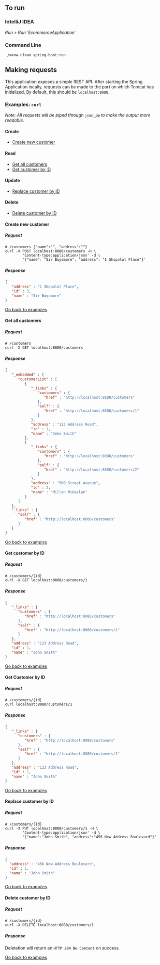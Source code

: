 

## To run
### IntelliJ IDEA
*Run > Run 'EcommerceApplication'*
### Command Line
```shell
./mvnw clean spring-boot:run
```

## Making requests
This application exposes a simple REST API. After starting the Spring Application locally,
requests can be made to the port on which Tomcat has initialized.
By default, this should be `localhost:8080`.


### Examples: `curl`
*Note: All requests will be piped through `json_pp`
to make the output more readable.*
#### Create
+ [Create new customer](#create-new-customer)
#### Read
+ [Get all customers](#get-all-customers)
+ [Get customer by ID](#get-customer-by-id)
#### Update
+ [Replace customer by ID](#replace-customer-by-id)
#### Delete
+ [Delete customer by ID](#delete-customer-by-id)

#### Create new customer
##### Request
```shell
# /customers {"name":"", "address":""}
curl -X POST localhost:8080/customers -H \
        'Content-type:application/json' -d \
        '{"name": "Sir Buysmore", "address": "1 Shopalot Place"}'
```
##### Response
```json
{
   "address" : "1 Shopalot Place",
   "id" : 3,
   "name" : "Sir Buysmore"
}
```
[Go back to examples](#examples--curl)

#### Get all customers
##### Request
```shell
# /customers
curl -X GET localhost:8080/customers
```
##### Response
```json
{
   "_embedded" : {
      "customerList" : [
         {
            "_links" : {
               "customers" : {
                  "href" : "http://localhost:8080/customers"
               },
               "self" : {
                  "href" : "http://localhost:8080/customers/1"
               }
            },
            "address" : "123 Address Road",
            "id" : 1,
            "name" : "John Smith"
         },
         {
            "_links" : {
               "customers" : {
                  "href" : "http://localhost:8080/customers"
               },
               "self" : {
                  "href" : "http://localhost:8080/customers/2"
               }
            },
            "address" : "500 Street Avenue",
            "id" : 2,
            "name" : "Millan McGaelan"
         }
      ]
   },
   "_links" : {
      "self" : {
         "href" : "http://localhost:8080/customers"
      }
   }
}
```
[Go back to examples](#examples--curl)

#### Get customer by ID
##### Request
```shell
# /customers/{id}
curl -X GET localhost:8080/customers/1
```
##### Response
```json
{
   "_links" : {
      "customers" : {
         "href" : "http://localhost:8080/customers"
      },
      "self" : {
         "href" : "http://localhost:8080/customers/1"
      }
   },
   "address" : "123 Address Road",
   "id" : 1,
   "name" : "John Smith"
}
```
[Go back to examples](#examples--curl)

#### Get Customer by ID
##### Request
```shell
# /customers/{id}
curl localhost:8080/customers/1
```
##### Response
```json
{
   "_links" : {
      "customers" : {
         "href" : "http://localhost:8080/customers"
      },
      "self" : {
         "href" : "http://localhost:8080/customers/1"
      }
   },
   "address" : "123 Address Road",
   "id" : 1,
   "name" : "John Smith"
}
```
[Go back to examples](#examples--curl)

#### Replace customer by ID
##### Request
```shell
# /customers/{id}
curl -X PUT localhost:8080/customers/1 -H \
        'Content-type:application/json' -d \
        '{"name":"John Smith", "address":"456 New Address Boulevard"}'
```
##### Response
```json
{
  "address" : "456 New Address Boulevard",
  "id" : 1,
  "name" : "John Smith"
}
```
[Go back to examples](#examples--curl)

#### Delete customer by ID
##### Request
```shell
# /customers/{id}
curl -X DELETE localhost:8080/customers/1
```
##### Response
Deletetion will return an `HTTP 204 No Content` on success.

[Go back to examples](#examples--curl)
